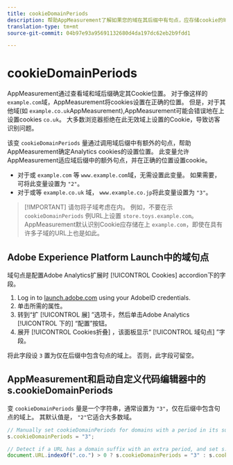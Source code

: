 ```yaml
---
title: cookieDomainPeriods
description: 帮助AppMeasurement了解如果您的域在其后缀中有句点，应存储cookie的域。
translation-type: tm+mt
source-git-commit: 04b97e93a95691132680d4da197dc62eb2b9fdd1

---
```



# cookieDomainPeriods

AppMeasurement通过查看域和域后缀确定其Cookie位置。 对于像这样的 `example.com`域，AppMeasurement将cookies设置在正确的位置。 但是，对于其他域(如 `example.co.uk`AppMeasurement),AppMeasurement可能会错误地在上设置cookies `co.uk`。 大多数浏览器拒绝在此无效域上设置的Cookie，导致访客识别问题。

该变 `cookieDomainPeriods` 量通过调用域后缀中有额外的句点，帮助AppMeasurement确定Analytics cookies的设置位置。 此变量允许AppMeasurement适应域后缀中的额外句点，并在正确的位置设置cookie。

* 对于或 `example.com` 等 `www.example.com`域，无需设置此变量。 如果需要，可将此变量设置为 `"2"`。
* 对于或等 `example.co.uk` 域， `www.example.co.jp`将此变量设置为 `"3"`。

> [!IMPORTANT] 请勿将子域考虑在内。 例如，不要在示 `cookieDomainPeriods` 例URL上设置 `store.toys.example.com`。 AppMeasurement默认识别Cookie应存储在上 `example.com`，即使在具有许多子域的URL上也是如此。

## Adobe Experience Platform Launch中的域句点

域句点是配置Adobe Analytics扩展时 [!UICONTROL Cookies] accordion下的字段。

1. Log in to [launch.adobe.com](https://launch.adobe.com) using your AdobeID credentials.
2. 单击所需的属性。
3. 转到“扩 [!UICONTROL 展] ”选项卡，然后单击Adobe Analytics [!UICONTROL 下的] “配置”按钮。
4. 展开 [!UICONTROL Cookies折叠] ，该面板显示“ [!UICONTROL 域句点] ”字段。

将此字段设 `3` 置为仅在后缀中包含句点的域上。 否则，此字段可留空。

## AppMeasurement和启动自定义代码编辑器中的s.cookieDomainPeriods

变 `cookieDomainPeriods` 量是一个字符串，通常设置为 `"3"`，仅在后缀中包含句点的域上。 其默认值是， `"2"`它适合大多数域。

```js
// Manually set cookieDomainPeriods for domains with a period in its suffix, such as www.example.co.uk
s.cookieDomainPeriods = "3";

// Detect if a URL has a domain suffix with an extra period, and set s.cookieDomainPeriods automatically
document.URL.indexOf(".co.") > 0 ? s.cookieDomainPeriods = "3" : s.cookieDomainPeriods = "2";
```
